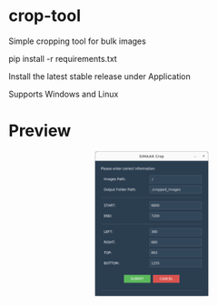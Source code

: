 # crop-tool
Simple cropping tool for bulk images

pip install -r requirements.txt

Install the latest stable release under Application

Supports Windows and Linux

# Preview

<p align="center">
  <img src="preview.jpg" alt="" width="200">
</p>


